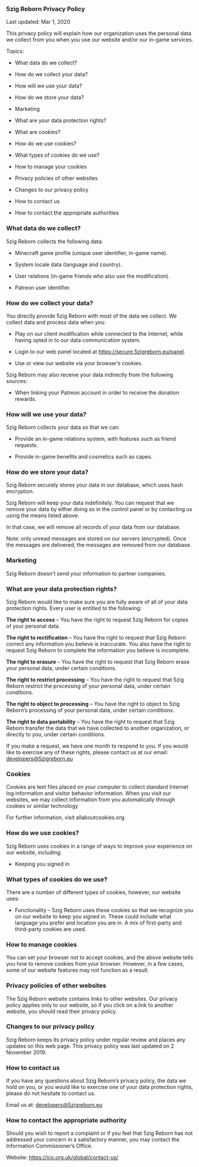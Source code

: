 ### 5zig Reborn Privacy Policy
Last updated: Mar 1, 2020

This privacy policy will explain how our organization uses the personal data we collect from you when you use our website and/or our in-game services.

Topics:

* What data do we collect?

* How do we collect your data?

* How will we use your data?

* How do we store your data?

* Marketing

* What are your data protection rights?

* What are cookies?

* How do we use cookies?

* What types of cookies do we use?

* How to manage your cookies

* Privacy policies of other websites

* Changes to our privacy policy

* How to contact us

* How to contact the appropriate authorities

### What data do we collect?

5zig Reborn collects the following data:

* Minecraft game profile (unique user identifier, in-game name).

* System locale data (language and country).

* User relations (in-game friends who also use the modification).

* Patreon user identifier.

### How do we collect your data?

You directly provide 5zig Reborn with most of the data we collect. We collect data and process data when you:

* Play on our client modification while connected to the Internet, while having opted in to our data communication system.

* Login to our web panel located at https://secure.5zigreborn.eu/panel.

* Use or view our website via your browser’s cookies.

5zig Reborn may also receive your data indirectly from the following sources:

* When linking your Patreon account in order to receive the donation rewards.

### How will we use your data?

5zig Reborn collects your data so that we can:

* Provide an in-game relations system, with features such as friend requests.

* Provide in-game benefits and cosmetics such as capes.

### How do we store your data?

5zig Reborn securely stores your data in our database, which uses hash encryption.

5zig Reborn will keep your data indefinitely. You can request that we remove your data by either doing so in the control panel or by contacting us using the means listed above.

In that case, we will remove all records of your data from our database.

Note: only unread messages are stored on our servers (encrypted). Once the messages are delivered, the messages are removed from our database.

### Marketing

5zig Reborn doesn’t send your information to partner companies.

### What are your data protection rights?

5zig Reborn would like to make sure you are fully aware of all of your data protection rights. Every user is entitled to the following:

**The right to access** – You have the right to request 5zig Reborn for copies of your personal data.

**The right to rectification** – You have the right to request that 5zig Reborn correct any information you believe is inaccurate. You also have the right to request 5zig Reborn to complete the information you believe is incomplete.

**The right to erasure** – You have the right to request that 5zig Reborn erase your personal data, under certain conditions.

**The right to restrict processing** – You have the right to request that 5zig Reborn restrict the processing of your personal data, under certain conditions.

**The right to object to processing** – You have the right to object to 5zig Reborn’s processing of your personal data, under certain conditions.

**The right to data portability** – You have the right to request that 5zig Reborn transfer the data that we have collected to another organization, or directly to you, under certain conditions.

If you make a request, we have one month to respond to you. If you would like to exercise any of these rights, please contact us at our email: developers@5zigreborn.eu

### Cookies

Cookies are text files placed on your computer to collect standard Internet log information and visitor behavior information. When you visit our websites, we may collect information from you automatically through cookies or similar technology

For further information, visit allaboutcookies.org.

### How do we use cookies?

5zig Reborn uses cookies in a range of ways to improve your experience on our website, including:

* Keeping you signed in

### What types of cookies do we use?

There are a number of different types of cookies, however, our website uses:

* Functionality – 5zig Reborn uses these cookies so that we recognize you on our website to keep you signed in. These could include what language you prefer and location you are in. A mix of first-party and third-party cookies are used.

### How to manage cookies

You can set your browser not to accept cookies, and the above website tells you how to remove cookies from your browser. However, in a few cases, some of our website features may not function as a result.

### Privacy policies of other websites

The 5zig Reborn website contains links to other websites. Our privacy policy applies only to our website, so if you click on a link to another website, you should read their privacy policy.

### Changes to our privacy policy

5zig Reborn keeps its privacy policy under regular review and places any updates on this web page. This privacy policy was last updated on 2 November 2019.

### How to contact us

If you have any questions about 5zig Reborn’s privacy policy, the data we hold on you, or you would like to exercise one of your data protection rights, please do not hesitate to contact us.

Email us at: developers@5zigreborn.eu

### How to contact the appropriate authority

Should you wish to report a complaint or if you feel that 5zig Reborn has not addressed your concern in a satisfactory manner, you may contact the Information Commissioner’s Office.

Website: https://ico.org.uk/global/contact-us/


